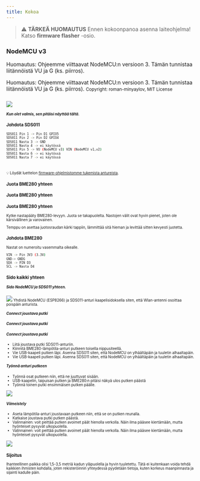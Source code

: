 ```yaml
---
title: Kokoa
---
```


> ⚠️ **TÄRKEÄ HUOMAUTUS**
Ennen kokoonpanoa asenna laiteohjelma!
Katso __firmware flasher__ -osio.

### NodeMCU v3
Huomautus: Ohjeemme viittaavat NodeMCU:n versioon 3. Tämän tunnistaa liitännöistä VU ja G (ks. piirros).

Huomautus: Ohjeemme viittaavat NodeMCU:n versioon 3. Tämän tunnistaa liitännöistä VU ja G (ks. piirros).
<small>Copyright: roman-minyaylov, MIT License<small>


<img src="../docs/airrohr/nodemcu-v3-bme280.jpeg" style="margin-top: 1em" loading="lazy"/>

##### Kun olet valmis, sen pitäisi näyttää tältä.


### Johdota SDS011

```bash
SDS011 Pin 1 -> Pin D1 GPIO5
SDS011 Pin 2 -> Pin D2 GPIO4
SDS011 Nasta 3 -> GND
SDS011 Nasta 4 -> ei käytössä
SDS011 Pin 5 -> VU (NodeMCU v3) VIN (NodeMCU v1,v2)
SDS011 Nasta 6 -> ei käytössä
SDS011 Nasta 7 -> ei käytössä
```

<br>

💡 Löydät luettelon [firmware-ohjelmistomme tukemista antureista](https://github.com/opendata-stuttgart/sensors-software/blob/master/airrohr-firmware/Readme.md).



### Juota BME280 yhteen
### Juota BME280 yhteen
### Juota BME280 yhteen

Kytke nastapääty BME280-levyyn. Juota se takapuolelta. Nastojen välit ovat hyvin pienet, joten ole kärsivällinen ja varovainen.

Temppu on asettaa juotosraudan kärki tappiin, lämmittää sitä hieman ja levittää sitten kevyesti juotetta.



### Johdota BME280
Nastat on numeroitu vasemmalta oikealle.
```bash
VIN -> Pin 3V3 (3.3V)
GND-> GNDG
SDA -> PIN D3
SCL -> Nasta D4
```

### Sido kaikki yhteen

 ##### Sido NodeMCU ja SDS011 yhteen.
<img src="../docs/airrohr/tie-air-quality-sensor-together.jpeg" loading="lazy"/>
Yhdistä NodeMCU (ESP8266) ja SDS011-anturi kaapelisidoksella siten, että Wlan-antenni osoittaa poispäin anturista.

 ##### Connect joustava putki
 ##### Connect joustava putki
 ##### Connect joustava putki

* Liitä joustava putki SDS011-anturiin.
* Kiinnitä BME280-lämpötila-anturi putkeen toisella nippusiteellä.
* Vie USB-kaapeli putken läpi. Asenna SDS011 siten, että NodeMCU on ylhäältäpäin ja tuuletin alhaaltapäin.
* Vie USB-kaapeli putken läpi. Asenna SDS011 siten, että NodeMCU on ylhäältäpäin ja tuuletin alhaaltapäin.
 ##### Työnnä anturi putkeen
* Työnnä osat putkeen niin, että ne juuttuvat sisään.
* USB-kaapelin, taipuisan putken ja BME280:n pitäisi näkyä ulos putken päästä
* Työnnä toinen putki ensimmäisen putken päälle.

<img src="../docs/airrohr/sds011-jammed-into-tube.jpeg" loading="lazy"/>

##### Viimeistely
* Aseta lämpötila-anturi joustavaan putkeen niin, että se on putken reunalla.
* Katkaise joustava putki putken päästä.
* Valinnainen: voit peittää putken avoimet päät hienolla verkolla. Näin ilma pääsee kiertämään, mutta hyönteiset pysyvät ulkopuolella.
* Valinnainen: voit peittää putken avoimet päät hienolla verkolla. Näin ilma pääsee kiertämään, mutta hyönteiset pysyvät ulkopuolella.
<img src="../docs/airrohr/position-bme280.jpeg" loading="lazy"/>

### Sijoitus
Ihanteellinen paikka olisi 1,5-3,5 metriä kadun yläpuolella ja hyvin tuuletettu. Tätä ei kuitenkaan voida tehdä kaikkien ihmisten kohdalla, joten rekisteröinnin yhteydessä pyydetään tietoja, kuten korkeus maanpinnasta ja sijainti kadulle päin.

